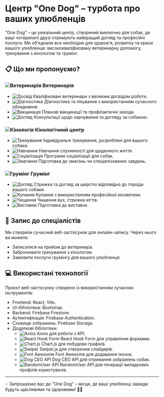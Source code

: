 # Центр "One Dog" – турбота про ваших улюбленців

"One Dog" – це унікальний центр, створений виключно для собак, де ваші чотирилапі друзі отримують найкращий догляд та професійні послуги. Ми об'єднали все необхідне для здоров'я, розвитку та краси вашого улюбленця: висококваліфіковану ветеринарну допомогу, тренування з кінологом та грумінг.

## 📋 Що ми пропонуємо?
### ![Ветеринарія](https://img.icons8.com/ios-filled/50/ffffff/stethoscope.png) Ветеринарія
- ![Досвід](https://img.icons8.com/ios-filled/25/ffffff/medical-doctor.png) Кваліфіковані ветеринари з великим досвідом роботи.
- ![Діагностика](https://img.icons8.com/ios-filled/25/ffffff/heart-with-pulse.png) Діагностика та лікування з використанням сучасного обладнання.
- ![Вакцинація](https://img.icons8.com/ios-filled/25/ffffff/syringe.png) Планові вакцинації та профілактичні заходи.
- ![Догляд](https://img.icons8.com/ios-filled/25/ffffff/dog-training.png) Консультації щодо харчування та догляду за собакою.

### ![Кінологія](https://img.icons8.com/ios-filled/50/ffffff/paw.png) Кінологічний центр
- ![Тренування](https://img.icons8.com/ios-filled/25/ffffff/dog.png) Індивідуальні тренування, розроблені для вашого собаки.
- ![Навчання](https://img.icons8.com/ios-filled/25/ffffff/bone.png) Навчання слухняності для щоденного життя.
- ![Соціалізація](https://img.icons8.com/ios-filled/25/ffffff/conference.png) Програми соціалізації для собак.
- ![Змагання](https://img.icons8.com/ios-filled/25/ffffff/trophy.png) Підготовка до змагань чи спеціалізованих завдань.

### ![Грумінг](https://img.icons8.com/ios-filled/50/ffffff/scissors.png) Грумінг
- ![Догляд](https://img.icons8.com/ios-filled/25/ffffff/dog.png) Стрижка та догляд за шерстю відповідно до породи вашого собаки.
- ![Купання](https://img.icons8.com/ios-filled/25/ffffff/shower.png) Купання з використанням професійної косметики.
- ![Чищення](https://img.icons8.com/ios-filled/25/ffffff/ear.png) Чищення вух, стрижка кігтів.
- ![Виставки](https://img.icons8.com/ios-filled/25/ffffff/star.png) Підготовка до виставок.

## 📅 Запис до спеціалістів
Ми створили сучасний веб-застосунок для онлайн-запису. Через нього ви можете:
- Записатися на прийом до ветеринара.
- Забронювати тренування з кінологом.
- Замовити послуги грумінгу для вашого улюбленця.

## 💻 Використані технології
Проєкт веб-застосунку створено із використанням сучасних інструментів:
- Frontend: React, Vite.
- UI-бібліотека: Bootstrap.
- Backend: Firebase Firestore.
- Аутентифікація: Firebase Authentication.
- Сховище зображень: Firebase Storage.
- Додаткові бібліотеки:
  - ![Axios](https://img.icons8.com/ios-filled/25/ffffff/network.png) Axios для роботи з API.
  - ![React Hook Form](https://img.icons8.com/ios-filled/25/ffffff/document.png) React Hook Form для управління формами.
  - ![Chart.js](https://img.icons8.com/ios-filled/25/ffffff/chart.png) Chart.js для побудови графіків.
  - ![Swiper](https://img.icons8.com/ios-filled/25/ffffff/slider.png) Swiper.js для створення слайдерів.
  - ![Font Awesome](https://img.icons8.com/ios-filled/25/ffffff/star.png) Font Awesome для додавання іконок.
  - ![Dog CEO API](https://img.icons8.com/ios-filled/25/ffffff/dog.png) Dog CEO API для отримання зображень собак.
  - ![RandomUser API](https://img.icons8.com/ios-filled/25/ffffff/user.png) RandomUser API для генерації випадкових профілів користувачів.

---

💡 Запрошуємо вас до "One Dog" – місця, де ваші улюбленці завжди будуть щасливими та здоровими! 🐕‍🦺